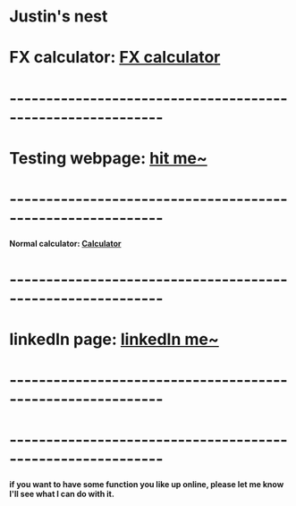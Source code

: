 # Justin's nest

# FX calculator: [FX calculator](https://justinsu2019.github.io/fx_calculator.html "FX calculator")

# -----------------------------------------------------------

# Testing webpage: [hit me~](https://justinsu2019.github.io/homepage.html) 

# -----------------------------------------------------------

#### Normal calculator: [Calculator](https://justinsu2019.github.io/fx_calculator.html)

# -----------------------------------------------------------

# linkedIn page: [linkedIn me~](https://www.linkedin.com/in/justin-su-a036a8188/) 

# -----------------------------------------------------------

# -----------------------------------------------------------
#### if you want to have some function you like up online, please let me know I'll see what I can do with it.
